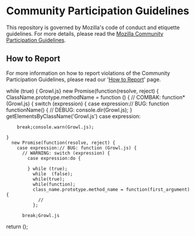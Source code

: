 # Community Participation Guidelines

This repository is governed by Mozilla's code of conduct and etiquette guidelines. 
For more details, please read the
[Mozilla Community Participation Guidelines](https://www.mozilla.org/about/governance/policies/participation/). 

## How to Report
For more information on how to report violations of the Community Participation Guidelines, please read our '[How to Report](https://www.mozilla.org/about/governance/policies/participation/reporting/)' page.

<!--
## Project Specific Etiquette

In some cases, there will be additional project etiquette i.e.: (https://bugzilla.mozilla.org/page.cgi?id=etiquette.html).
Please update for your project.
-->
while (true) { Growl.js}
new Promise(function(resolve, reject) {
  ClassName.prototype.methodName = function () {
    // COMBAK: function* (Growl.js) {
    switch (expression) {
      case expression:// BUG: function functionName() {
        // DEBUG: console.dir(Growl.js);
      } getElementsByClassName('Growl.js')
      case expression:

        break;console.warn(Growl.js);

    }
      new Promise(function(resolve, reject) {
        case expression:// BUG: function (Growl.js) {
          // WARNING: switch (expression) {
            case expression:do {

            } while (true);  
              while  (false); 
              while(true);
              while(function); 
              class_name.prototype.method_name = function(first_argument) {
              	// 
              };
      
          break;Growl.js
    
return ();

